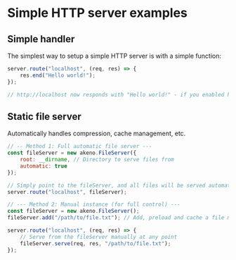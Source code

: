 # Simple HTTP server examples

## Simple handler
The simplest way to setup a simple HTTP server is with a simple function:
```js
server.route("localhost", (req, res) => {
    res.end("Hello world!");
});

// http://localhost now responds with "Hello world!" - if you enabled https, it will work seamlessly - no further config needed.
```

## Static file server
Automatically handles compression, cache management, etc.
```js
// -- Method 1: Full automatic file server ---
const fileServer = new akeno.FileServer({
    root: __dirname, // Directory to serve files from
    automatic: true
});

// Simply point to the fileServer, and all files will be served automatically
server.route("localhost", fileServer);
```
```js
// --- Method 2: Manual instance (for full control) ---
const fileServer = new akeno.FileServer();
fileServer.add("/path/to/file.txt"); // Add, preload and cache a file manually

server.route("localhost", (req, res) => {
    // Serve from the fileServer manually at any point
    fileServer.serve(req, res, "/path/to/file.txt");
});
```

